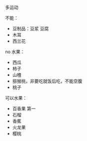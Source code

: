 多运动

不能：

* 豆制品：豆浆 豆腐
* 木耳
* 西兰花

no 水果：

* 西瓜
* 柿子
* 山楂
* 猕猴桃，非要吃就饭后吃，不能空腹
* 桃子

可以水果：

* 百香果 第一
* 石榴
* 香蕉
* 火龙果
* 樱桃